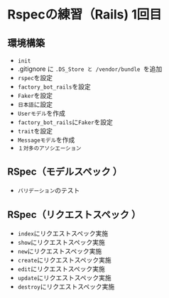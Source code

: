 # Rspecの練習（Rails) 1回目

## 環境構築

- `init`
- .gitignore に `.DS_Store と /vendor/bundle `を追加
- `rspec`を設定
- `factory_bot_rails`を設定
- `Faker`を設定
- `日本語`に設定
- `Userモデル`を作成
- `factory_bot_rails`に`Faker`を設定
- `trait`を設定
- `Messageモデル`を作成
- `１対多のアソシエーション`

## RSpec（モデルスペック ）

- `バリデーション`のテスト

## RSpec（リクエストスペック ）

- `index`にリクエストスペック実施
- `show`にリクエストスペック実施
- `new`にリクエストスペック実施
- `create`にリクエストスペック実施
- `edit`にリクエストスペック実施
- `update`にリクエストスペック実施
- `destroy`にリクエストスペック実施
